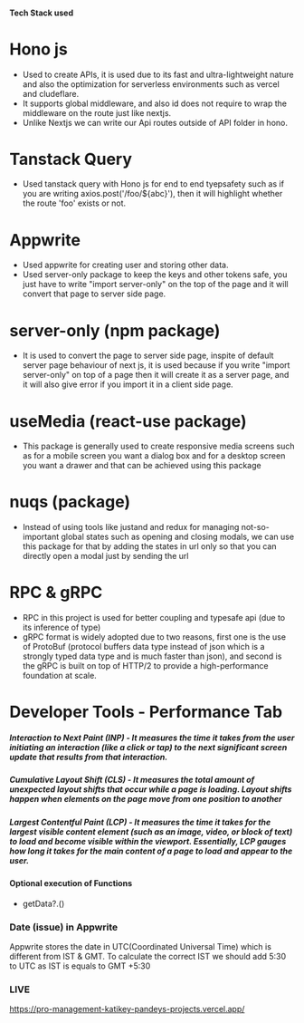 #### Tech Stack used

# Hono js

- Used to create APIs, it is used due to its fast and ultra-lightweight nature and also the optimization for serverless environments such as vercel and cludeflare.
- It supports global middleware, and also id does not require to wrap the middleware on the route just like nextjs.
- Unlike Nextjs we can write our Api routes outside of API folder in hono.

# Tanstack Query

- Used tanstack query with Hono js for end to end tyepsafety such as if you are writing axios.post('/foo/${abc}'), then it will highlight whether the route 'foo' exists or not.

# Appwrite

- Used appwrite for creating user and storing other data.
- Used server-only package to keep the keys and other tokens safe, you just have to write "import server-only" on the top of the page and it will convert that page to server side page.

# server-only (npm package)

- It is used to convert the page to server side page, inspite of default server page behaviour of next js, it is used because if you write "import server-only" on top of a page then it will create it as a server page, and it will also give error if you import it in a client side page.

# useMedia (react-use package)

- This package is generally used to create responsive media screens such as for a mobile screen you want a dialog box and for a desktop screen you want a drawer and that can be achieved using this package

# nuqs (package)

- Instead of using tools like justand and redux for managing not-so-important global states such as opening and closing modals, we can use this package for that by adding the states in url only so that you can directly open a modal just by sending the url

# RPC & gRPC

- RPC in this project is used for better coupling and typesafe api (due to its inference of type)
- gRPC format is widely adopted due to two reasons, first one is the use of ProtoBuf (protocol buffers data type instead of json which is a strongly typed data type and is much faster than json), and second is the gRPC is built on top of HTTP/2 to provide a high-performance foundation at scale.

# Developer Tools - Performance Tab

##### Interaction to Next Paint (INP) - It measures the time it takes from the user initiating an interaction (like a click or tap) to the next significant screen update that results from that interaction.

##### Cumulative Layout Shift (CLS) - It measures the total amount of unexpected layout shifts that occur while a page is loading. Layout shifts happen when elements on the page move from one position to another

##### Largest Contentful Paint (LCP) - It measures the time it takes for the largest visible content element (such as an image, video, or block of text) to load and become visible within the viewport. Essentially, LCP gauges how long it takes for the main content of a page to load and appear to the user.

#### Optional execution of Functions



- getData?.()

### Date (issue) in Appwrite

Appwrite stores the date in UTC(Coordinated Universal Time) which is different from IST & GMT.
To calculate the correct IST we should add 5:30 to UTC as IST is equals to GMT +5:30


### LIVE
https://pro-management-katikey-pandeys-projects.vercel.app/
